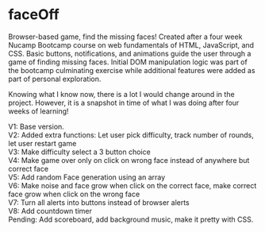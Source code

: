 # faceOff
Browser-based game, find the missing faces!
Created after a four week Nucamp Bootcamp course on web fundamentals of HTML, JavaScript, and CSS. Basic buttons, notifications, and animations guide the user through a game of finding missing faces. Initial DOM manipulation logic was part of the bootcamp culminating exercise while additional features were added as part of personal exploration.

Knowing what I know now, there is a lot I would change around in the project. However, it is a snapshot in time of what I was doing after four weeks of learning!

V1: Base version.\
V2: Added extra functions: Let user pick difficulty, track number of rounds, let user restart game\
V3: Make difficulty select a 3 button choice\
V4: Make game over only on click on wrong face instead of anywhere but correct face\
V5: Add random Face generation using an array\
V6: Make noise and face grow when click on the correct face, make correct face grow when click on the wrong face\
V7: Turn all alerts into buttons instead of browser alerts\
V8: Add countdown timer\
Pending: Add scoreboard, add background music, make it pretty with CSS.
